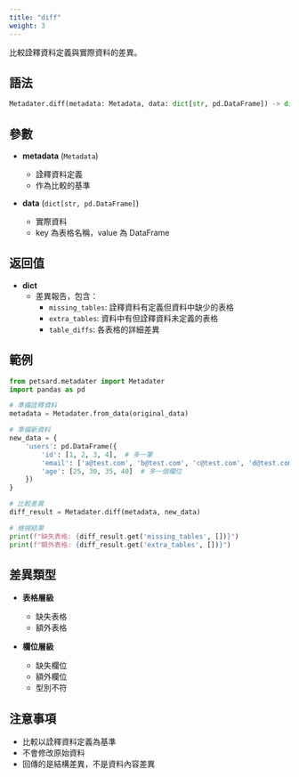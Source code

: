 ```yaml
---
title: "diff"
weight: 3
---
```


比較詮釋資料定義與實際資料的差異。

## 語法

```python
Metadater.diff(metadata: Metadata, data: dict[str, pd.DataFrame]) -> dict
```

## 參數

- **metadata** (`Metadata`)
  - 詮釋資料定義
  - 作為比較的基準

- **data** (`dict[str, pd.DataFrame]`)
  - 實際資料
  - key 為表格名稱，value 為 DataFrame

## 返回值

- **dict**
  - 差異報告，包含：
    - `missing_tables`: 詮釋資料有定義但資料中缺少的表格
    - `extra_tables`: 資料中有但詮釋資料未定義的表格
    - `table_diffs`: 各表格的詳細差異

## 範例

```python
from petsard.metadater import Metadater
import pandas as pd

# 準備詮釋資料
metadata = Metadater.from_data(original_data)

# 準備新資料
new_data = {
    'users': pd.DataFrame({
        'id': [1, 2, 3, 4],  # 多一筆
        'email': ['a@test.com', 'b@test.com', 'c@test.com', 'd@test.com'],
        'age': [25, 30, 35, 40]  # 多一個欄位
    })
}

# 比較差異
diff_result = Metadater.diff(metadata, new_data)

# 檢視結果
print(f"缺失表格: {diff_result.get('missing_tables', [])}")
print(f"額外表格: {diff_result.get('extra_tables', [])}")
```

## 差異類型

- **表格層級**
  - 缺失表格
  - 額外表格

- **欄位層級**
  - 缺失欄位
  - 額外欄位
  - 型別不符

## 注意事項

- 比較以詮釋資料定義為基準
- 不會修改原始資料
- 回傳的是結構差異，不是資料內容差異
